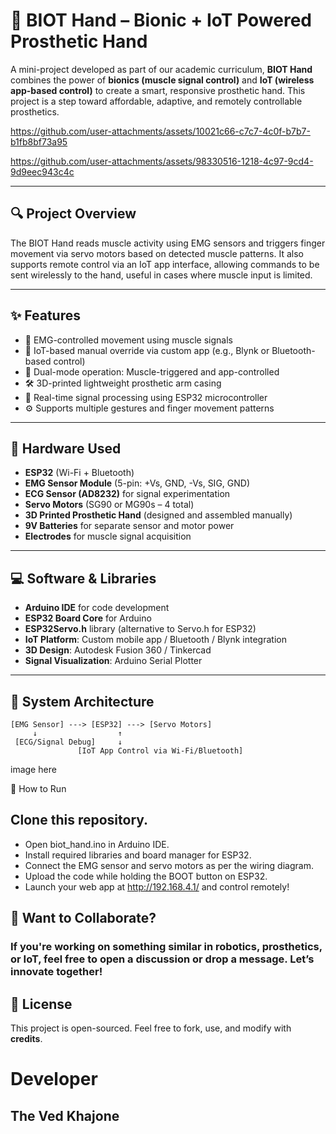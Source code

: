# 🤖 BIOT Hand – Bionic + IoT Powered Prosthetic Hand

A mini-project developed as part of our academic curriculum, **BIOT Hand** combines the power of **bionics (muscle signal control)** and **IoT (wireless app-based control)** to create a smart, responsive prosthetic hand. This project is a step toward affordable, adaptive, and remotely controllable prosthetics.

https://github.com/user-attachments/assets/10021c66-c7c7-4c0f-b7b7-b1fb8bf73a95  

https://github.com/user-attachments/assets/98330516-1218-4c97-9cd4-9d9eec943c4c

---

## 🔍 Project Overview

The BIOT Hand reads muscle activity using EMG sensors and triggers finger movement via servo motors based on detected muscle patterns. It also supports remote control via an IoT app interface, allowing commands to be sent wirelessly to the hand, useful in cases where muscle input is limited.

---

## ✨ Features

- 🎯 EMG-controlled movement using muscle signals
- 📱 IoT-based manual override via custom app (e.g., Blynk or Bluetooth-based control)
- 🔄 Dual-mode operation: Muscle-triggered and app-controlled
- 🛠️ 3D-printed lightweight prosthetic arm casing
- 💪 Real-time signal processing using ESP32 microcontroller
- ⚙️ Supports multiple gestures and finger movement patterns

---

## 🧰 Hardware Used

- **ESP32** (Wi-Fi + Bluetooth)
- **EMG Sensor Module** (5-pin: +Vs, GND, -Vs, SIG, GND)
- **ECG Sensor (AD8232)** for signal experimentation
- **Servo Motors** (SG90 or MG90s – 4 total)
- **3D Printed Prosthetic Hand** (designed and assembled manually)
- **9V Batteries** for separate sensor and motor power
- **Electrodes** for muscle signal acquisition

---

## 💻 Software & Libraries

- **Arduino IDE** for code development
- **ESP32 Board Core** for Arduino
- **ESP32Servo.h** library (alternative to Servo.h for ESP32)
- **IoT Platform**: Custom mobile app / Bluetooth / Blynk integration
- **3D Design**: Autodesk Fusion 360 / Tinkercad
- **Signal Visualization**: Arduino Serial Plotter

---

## 🧪 System Architecture

```plaintext
[EMG Sensor] ---> [ESP32] ---> [Servo Motors]
     ↓                  ↑
 [ECG/Signal Debug]     ↓
               [IoT App Control via Wi-Fi/Bluetooth]
```

 image here

 
🚀 How to Run
## Clone this repository.
- Open biot_hand.ino in Arduino IDE.
- Install required libraries and board manager for ESP32.
- Connect the EMG sensor and servo motors as per the wiring diagram.
- Upload the code while holding the BOOT button on ESP32.
- Launch your web app at http://192.168.4.1/ and control remotely!

## 📩 Want to Collaborate?
### If you're working on something similar in robotics, prosthetics, or IoT, feel free to open a discussion or drop a message. Let’s innovate together!

## 📜 License
This project is open-sourced. Feel free to fork, use, and modify with **credits**.

# Developer
## The Ved Khajone

